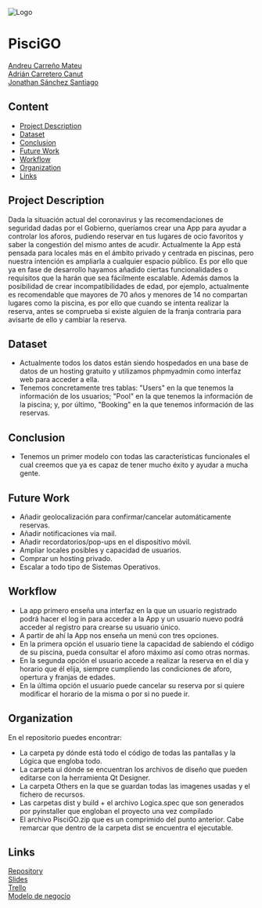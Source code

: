 ![Logo](https://github.com/comprometidosporelfuturo/equipo4/blob/master/Others/Logo.png)

# PisciGO
[Andreu Carreño Mateu](https://github.com/andreuCM11) \
[Adrián Carretero Canut](https://github.com/acarreteroc99) \
[Jonathan Sánchez Santiago](https://github.com/jonxir)


## Content
- [Project Description](#project-description)
- [Dataset](#dataset)
- [Conclusion](#conclusion)
- [Future Work](#future-work)
- [Workflow](#workflow)
- [Organization](#organization)
- [Links](#links)

## Project Description
Dada la situación actual del coronavirus y las recomendaciones de seguridad dadas por el Gobierno, queríamos crear una App para ayudar a controlar los aforos, pudiendo reservar en tus lugares de ocio favoritos y saber la congestión del mismo antes de acudir.
Actualmente la App está pensada para locales más en el ámbito privado y centrada en piscinas, pero nuestra intención es ampliarla a cualquier espacio público. Es por ello que ya en fase de desarrollo hayamos añadido ciertas funcionalidades o requisitos que la harán que sea fácilmente escalable.
Además damos la posibilidad de crear incompatibilidades de edad, por ejemplo, actualmente es recomendable que mayores de 70 años y menores de 14 no compartan lugares como la piscina, es por ello que cuando se intenta realizar la reserva, antes se comprueba si existe alguien de la franja contraria para avisarte de ello y cambiar la reserva.

## Dataset
- Actualmente todos los datos están siendo hospedados en una base de datos de un hosting gratuito y utilizamos phpmyadmin como interfaz web para acceder a ella.
- Tenemos concretamente tres tablas: "Users" en la que tenemos la información de los usuarios; "Pool" en la que tenemos la información de la piscina; y, por último, "Booking" en la que tenemos información de las reservas.

## Conclusion
 - Tenemos un primer modelo con todas las características funcionales el cual creemos que ya es capaz de tener mucho éxito y ayudar a mucha gente.

## Future Work
- Añadir geolocalización para confirmar/cancelar automáticamente reservas.
- Añadir notificaciones via mail.
- Añadir recordatorios/pop-ups en el dispositivo móvil.
- Ampliar locales posibles y capacidad de usuarios.
- Comprar un hosting privado.
- Escalar a todo tipo de Sistemas Operativos.

## Workflow
- La app primero enseña una interfaz en la que un usuario registrado podrá hacer el log in para acceder a la App y un usuario nuevo podrá acceder al registro para crearse su usuario único.
- A partir de ahí la App nos enseña un menú con tres opciones.
- En la primera opción el usuario tiene la capacidad de sabiendo el código de su piscina, pueda consultar el aforo máximo así como otras normas.
- En la segunda opción el usuario accede a realizar la reserva en el día y horario que él elija, siempre cumpliendo las condiciones de aforo, opertura y franjas de edades.
- En la última opción el usuario puede cancelar su reserva por si quiere modificar el horario de la misma o por si no puede ir.

## Organization
En el repositorio puedes encontrar:
- La carpeta py dónde está todo el código de todas las pantallas y la Lógica que engloba todo.
- La carpeta ui dónde se encuentran los archivos de diseño que pueden editarse con la herramienta Qt Designer.
- La carpeta Others en la que se guardan todas las imagenes usadas y el fichero de recursos.
- Las carpetas dist y build + el archivo Logica.spec que son generados por pyinstaller que engloban el proyecto una vez compilado
- El archivo PisciGO.zip que es un comprimido del punto anterior. Cabe remarcar que dentro de la carpeta dist se encuentra el ejecutable.

## Links

[Repository](https://github.com/comprometidosporelfuturo/equipo4)  
[Slides](https://docs.google.com/presentation/d/1q-Ol8tuVkrT6mBZz4IpSKy5Tlvq7Snx_sTv-8m0tjAk/edit?ts=5f00a1ed#slide=id.g8ba0d4abd1_0_0)  
[Trello](https://trello.com/b/FWFdPJ0H/hackathon-equipo-4-piscigo)  
[Modelo de negocio](https://docs.google.com/presentation/d/11uKw0O6_9FgidDC-1gPnMxbcq1KGC5IOKI82Grn2Xt0/edit?ts=5f007ed4)